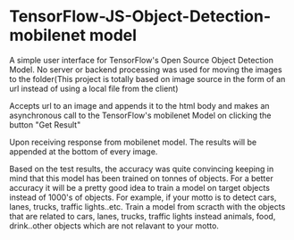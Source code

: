 # TensorFlow-JS-Object-Detection-mobilenet model

A simple user interface for TensorFlow's Open Source Object Detection Model. No server or backend processing was used for moving the images to the folder(This project is totally based
on image source in the form of an url instead of using a local file from the client)

Accepts url to an image and appends it to the html body and makes an asynchronous call to the TensorFlow's mobilenet Model on clicking the button "Get Result"

Upon receiving response from mobilenet model. The results will be appended at the bottom of every image.

Based on the test results, the accuracy was quite convincing keeping in mind that this model has been trained on tonnes of objects. For a better accuracy it will be a pretty good idea 
to train a model on target objects instead of 1000's of objects. For example, if your motto is to detect cars, lanes, trucks, traffic lights..etc. 
Train a model from scracth with the objects that are related to cars, lanes, trucks, traffic lights instead animals, food, drink..other objects which are not relavant to your motto.


